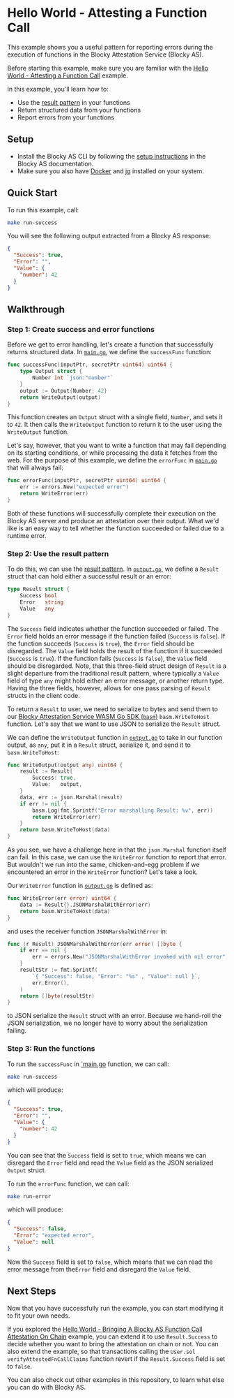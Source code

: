 # Hello World - Attesting a Function Call

This example shows you a useful pattern for reporting errors during the 
execution of functions in the Blocky Attestation Service (Blocky AS).

Before starting this example, make sure you are familiar with the
[Hello World - Attesting a Function Call](../hello_world_attest_fn_call/README.md)
example.

In this example, you'll learn how to:

- Use the [result pattern](https://en.wikipedia.org/wiki/Result_type) in your
functions
- Return structured data from your functions
- Report errors from your functions
  
## Setup

- Install the Blocky AS CLI by following the
  [setup instructions](https://blocky-docs.redocly.app/attestation-service/setup)
  in the Blocky AS documentation.
- Make sure you also have
  [Docker](https://www.docker.com/) and [jq](https://jqlang.org/) installed on
  your system.

## Quick Start

To run this example, call:

```bash
make run-success
```

You will see the following output extracted from a Blocky AS response:

```json
{
  "Success": true,
  "Error": "",
  "Value": {
    "number": 42
  }
}
```

## Walkthrough

### Step 1: Create success and error functions

Before we get to error handling, let's create a function that successfully
returns structured data. In [`main.go`](./main.go), we define the
`successFunc` function:

```go
func successFunc(inputPtr, secretPtr uint64) uint64 {
	type Output struct {
		Number int `json:"number"`
	}
	output := Output{Number: 42}
	return WriteOutput(output)
}
```

This function creates an `Output` struct with a single field, `Number`, and
sets it to `42`. It then calls the `WriteOutput` function to return it to the
user using the `WriteOutput` function.

Let's say, however, that you want to write a function that may fail depending on
its starting conditions, or while processing the data it fetches from the web.
For the purpose of this example, we define the `errorFunc` in 
[`main.go`](./main.go) that will always fail:

```go
func errorFunc(inputPtr, secretPtr uint64) uint64 {
	err := errors.New("expected error")
	return WriteError(err)
}
```

Both of these functions will successfully complete their execution on the 
Blocky AS server and produce an attestation over their output. What we'd like
is an easy way to tell whether the function succeeded or failed due to a runtime
error.

### Step 2: Use the result pattern

To do this, we can use the [result pattern](https://en.wikipedia.org/wiki/Result_type).
In [`output.go`](./output.go), we define a `Result` struct that can hold either
a successful result or an error:

```go
type Result struct {
	Success bool
	Error   string
	Value   any
}
```

The `Success` field indicates whether the function succeeded or failed. The
`Error` field holds an error message if the function failed (`Success` is
`false`). If the function succeeds (`Success` is `true`), the `Error` field
should be disregarded. The `Value` field holds the result of the function if it
succeeded (`Success` is `true`). If the function fails (`Success` is `false`),
the `Value` field should be disregarded. Note, that this three-field struct
design of `Result` is a slight departure from the traditional result pattern, 
where typically a `Value` field of type `any` might hold either an error message, or another return
type. Having the three fields, however, allows for one pass parsing of `Result`
structs in the client code.

To return a `Result` to user, we need to serialize to bytes and send them to our
[Blocky Attestation Service WASM Go SDK (`basm`)](https://github.com/blocky/basm-go-sdk)
`basm.WriteToHost` function. Let's say that we want to use JSON to serialize the
`Result` struct.

We can define the `WriteOutput` function in [`output.go`](./output.go) to take
in our function output, as `any`, put it in a `Result` struct, serialize it, and
send it to `basm.WriteToHost`:

```go
func WriteOutput(output any) uint64 {
	result := Result{
		Success: true,
		Value:   output,
	}
	data, err := json.Marshal(result)
	if err != nil {
		basm.Log(fmt.Sprintf("Error marshalling Result: %v", err))
		return WriteError(err)
	}
	return basm.WriteToHost(data)
}
```

As you see, we have a challenge here in that the `json.Marshal` function itself
can fail. In this case, we can use the `WriteError` function to report that 
error. But wouldn't we run into the same, chicken-and-egg problem if we
encountered an error in the `WriteError` function? Let's take a look.

Our `WriteError` function in [`output.go`](./output.go) is defined as:

```go
func WriteError(err error) uint64 {
	data := Result{}.JSONMarshalWithError(err)
	return basm.WriteToHost(data)
}
```

and uses the receiver function `JSONMarshalWithError` in:

```go
func (r Result) JSONMarshalWithError(err error) []byte {
	if err == nil {
		err = errors.New("JSONMarshalWithError invoked with nil error")
	}
	resultStr := fmt.Sprintf(
		`{ "Success": false, "Error": "%s" , "Value": null }`,
		err.Error(),
	)
	return []byte(resultStr)
}
```

to JSON serialize the `Result` struct with an error. Because we
hand-roll the JSON serialization, we no longer have to worry about the
serialization failing.

### Step 3: Run the functions

To run the `successFunc` in [`main.go](./main.go) function, we can call:

```bash
make run-success
```

which will produce:

```json
{
  "Success": true,
  "Error": "",
  "Value": {
    "number": 42
  }
}
```

You can see that the `Success` field is set to `true`, which means we can
disregard the `Error` field and read the `Value` field as the JSON serialized
`Output` struct.

To run the `errorFunc` function, we can call:

```bash
make run-error
```

which will produce:

```json
{
  "Success": false,
  "Error": "expected error",
  "Value": null
}
```

Now the `Success` field is set to `false`, which means that we can read the
error message from the`Error` field and disregard the `Value` field.

## Next Steps

Now that you have successfully run the example, you can start modifying it to
fit your own needs. 

If you explored the 
[Hello World - Bringing A Blocky AS Function Call Attestation On Chain](../hello_world_on_chain/README.md)
example, you can extend it to use `Result.Success` to decide whether you want to
bring the attestation on chain or not. You can also extend the example, so that
transactions calling the `User.sol` `verifyAttestedFnCallClaims` function revert
if the `Result.Success` field is set to `false`.

You can also check out other examples in this repository, to learn what
else you can do with Blocky AS.

